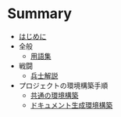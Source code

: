 # Summary

* [はじめに](README.md)
* 全般
  * [用語集](./src/General/Words.md)
* 戦闘
  * [兵士解説](./src/Battle/Soldiers.md)
* プロジェクトの環境構築手順
    * [共通の環境構築](./src/StructEnvironments/Generally.md)
    * [ドキュメント生成環境構築](./src/StructEnvironments/BuildDocument.md)
